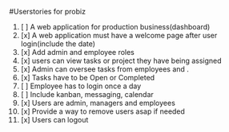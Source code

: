 #Userstories for probiz
1. [ ] A web application for production business(dashboard)
2. [x] A web application must have a welcome page after user login(include the date)
3. [x] Add admin and employee roles
4. [x] users can view tasks or project they have being assigned
5. [x] Admin can oversee tasks from employees and .
6. [x] Tasks have to be Open or Completed
7. [ ] Employee has to login once a day
8. [ ] Include kanban, messaging, calendar
9. [x] Users are admin, managers and employees
10. [x] Provide a  way to remove users asap if needed
11. [x] Users can logout